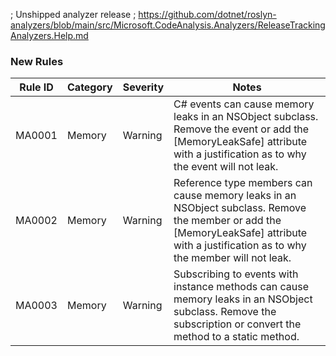 ﻿; Unshipped analyzer release
; https://github.com/dotnet/roslyn-analyzers/blob/main/src/Microsoft.CodeAnalysis.Analyzers/ReleaseTrackingAnalyzers.Help.md

### New Rules

Rule ID | Category | Severity | Notes
--------|----------|----------|-------
MA0001 | Memory | Warning | C# events can cause memory leaks in an NSObject subclass. Remove the event or add the [MemoryLeakSafe] attribute with a justification as to why the event will not leak.
MA0002 | Memory | Warning | Reference type members can cause memory leaks in an NSObject subclass. Remove the member or add the [MemoryLeakSafe] attribute with a justification as to why the member will not leak.
MA0003 | Memory | Warning | Subscribing to events with instance methods can cause memory leaks in an NSObject subclass. Remove the subscription or convert the method to a static method.